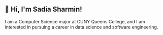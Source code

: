 ## 👋 Hi, I'm Sadia Sharmin!
I am a Computer Science major at CUNY Queens College, and I am interested in pursuing a career in data science and software engineering. 
